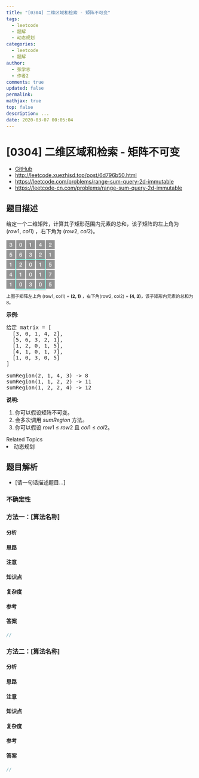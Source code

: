 ```yaml
---
title: "[0304] 二维区域和检索 - 矩阵不可变"
tags:
  - leetcode
  - 题解
  - 动态规划
categories:
  - leetcode
  - 题解
author:
  - 张学志
  - 作者2
comments: true
updated: false
permalink:
mathjax: true
top: false
description: ...
date: 2020-03-07 00:05:04
---
```



# [0304] 二维区域和检索 - 矩阵不可变
* [GitHub](https://github.com/algoboy101/LeetCodeCrowdsource/tree/master/_posts/QA/%5B0304%5D%20%E4%BA%8C%E7%BB%B4%E5%8C%BA%E5%9F%9F%E5%92%8C%E6%A3%80%E7%B4%A2%20-%20%E7%9F%A9%E9%98%B5%E4%B8%8D%E5%8F%AF%E5%8F%98.md)
* http://leetcode.xuezhisd.top/post/6d796b50.html
* https://leetcode.com/problems/range-sum-query-2d-immutable
* https://leetcode-cn.com/problems/range-sum-query-2d-immutable


## 题目描述

<p>给定一个二维矩阵，计算其子矩形范围内元素的总和，该子矩阵的左上角为 (<em>row</em>1,&nbsp;<em>col</em>1) ，右下角为 (<em>row</em>2,&nbsp;<em>col</em>2)。</p>

<p><img alt="Range Sum Query 2D" src="https://raw.githubusercontent.com/algoboy101/LeetCodeCrowdsource/master/imgs/304.png" style="width: 130px;"><br>
<small>上图子矩阵左上角&nbsp;(row1, col1) = <strong>(2, 1)</strong>&nbsp;，右下角(row2, col2) = <strong>(4, 3)，</strong>该子矩形内元素的总和为 8。</small></p>

<p><strong>示例:</strong></p>

<pre>给定 matrix = [
  [3, 0, 1, 4, 2],
  [5, 6, 3, 2, 1],
  [1, 2, 0, 1, 5],
  [4, 1, 0, 1, 7],
  [1, 0, 3, 0, 5]
]

sumRegion(2, 1, 4, 3) -&gt; 8
sumRegion(1, 1, 2, 2) -&gt; 11
sumRegion(1, 2, 2, 4) -&gt; 12
</pre>

<p><strong>说明:</strong></p>

<ol>
	<li>你可以假设矩阵不可变。</li>
	<li>会多次调用&nbsp;<em>sumRegion&nbsp;</em>方法<em>。</em></li>
	<li>你可以假设&nbsp;<em>row</em>1 &le; <em>row</em>2 且&nbsp;<em>col</em>1 &le; <em>col</em>2。</li>
</ol>
<div><div>Related Topics</div><div><li>动态规划</li></div></div>


## 题目解析
* [请一句话描述题目...]

### 不确定性


### 方法一：[算法名称]

#### 分析

#### 思路

#### 注意

#### 知识点

#### 复杂度

#### 参考

#### 答案

```cpp
//
```


### 方法二：[算法名称]

#### 分析

#### 思路

#### 注意

#### 知识点

#### 复杂度

#### 参考

#### 答案

```cpp
//
```


